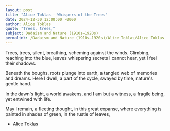 ```yaml
---
layout: post
title: "Alice Toklas - Whispers of the Trees"
date: 2024-12-30 12:00:00 -0000
author: Alice Toklas
quote: "Trees, trees,"
subject: Dadaism and Nature (1910s–1920s)
permalink: /Dadaism and Nature (1910s–1920s)/Alice Toklas/Alice Toklas - Whispers of the Trees
---
```


Trees, trees,
silent, breathing, scheming
against the winds.
Climbing, reaching
into the blue,
leaves whispering secrets
I cannot hear,
yet I feel their shadows.

Beneath the boughs,
roots plunge into earth,
a tangled web
of memories and dreams.
Here I dwell,
a part of the cycle,
swayed by time,
nature's gentle hand.

In the dawn's light,
a world awakens,
and I am but a witness,
a fragile being,
yet entwined with life.

May I remain,
a fleeting thought,
in this great expanse,
where everything is painted
in shades of green,
in the rustle of leaves,

- Alice Toklas
